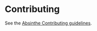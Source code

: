 # Contributing

See the [Absinthe Contributing guidelines](https://github.com/absinthe-graphql/absinthe/blob/master/CONTRIBUTING.md).